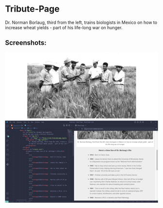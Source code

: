 # Tribute-Page
Dr. Norman Borlaug, third from the left, trains biologists in Mexico on how to increase wheat yields - part of his life-long war on hunger.

## Screenshots:
![Debug image](screenshots/image1.png)
![Debug image](screenshots/image2.png)
